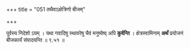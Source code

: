 +++
title = "051 तथैवाऽक्षेत्रिणो बीजम्"

+++


पूर्वस्य निदेशो ऽयम् । यथा गवादिषु स्थावरेषु चैवं मनुष्येष्व् अपि **कुर्वन्ति** । क्षेत्रस्वामिनाम् **अर्थं** प्रयोजनं बीजकार्यं संपादयन्ति ॥ ९.५१ ॥